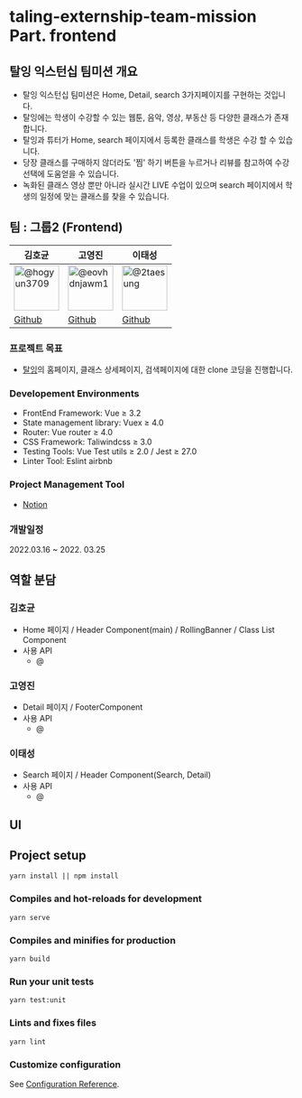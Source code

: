 # taling-externship-team-mission Part. frontend


## 탈잉 익스턴십 팀미션 개요
- 탈잉 익스턴십 팀미션은 Home, Detail, search 3가지페이지를 구현하는 것입니다. <br />
- 탈잉에는 학생이 수강할 수 있는 웹툰, 음악, 영상, 부동산 등 다양한 클래스가 존재합니다. <br />
- 탈잉과 튜터가 Home, search 페이지에서 등록한 클래스를 학생은 수강 할 수 있습니다. <br />
- 당장 클래스를 구매하지 않더라도 '찜' 하기 버튼을 누르거나 리뷰를 참고하여 수강 선택에 도움얻을 수 있습니다. <br />
- 녹화된 클래스 영상 뿐만 아니라 실시간 LIVE 수업이 있으며 search 페이지에서 학생의 일정에 맞는 클래스를 찾을 수 있습니다.

## 팀 : 그룹2 (Frontend)
 
| **김호균**                                                                                                                                                            | **고영진**                                                                                                                                                            | **이태성**                                                                                                                                                          |                                                                                                                                                         
| --------------------------------------------------------------------------------------------------------------------------------------------------------------------- | --------------------------------------------------------------------------------------------------------------------------------------------------------------------- | ------------------------------------------------------------------------------------------------------------------------------------------------------------------- |
| <img src="https://avatars.githubusercontent.com/u/16056892?v=4" alt="@hogyun3709" size="80" height="80" width="80" data-view-component="true" class="avatar circle"> | <img src="https://avatars.githubusercontent.com/u/70947883?v=4" alt="@eovhdnjawm1" size="80" height="80" width="80" data-view-component="true" class="avatar circle"> | <img src="https://avatars.githubusercontent.com/u/66891085?v=4" alt="@2taesung" size="80" height="80" width="80" data-view-component="true" class="avatar circle"> |
| [Github](https://github.com/hogyun3709)                                                                                                                              | [Github](https://github.com/eovhdnjawm1)                                                                                                                              | [Github](https://github.com/2taesung)                                                                                                                              |

### 프로젝트 목표

- [탈잉](https://taling.me/)의 홈페이지, 클래스 상세페이지, 검색페이지에 대한 clone 코딩을 진행합니다.

### Developement Environments

- FrontEnd Framework: Vue ≥ 3.2
- State management library: Vuex ≥ 4.0
- Router: Vue router ≥ 4.0
- CSS Framework: Taliwindcss ≥ 3.0
- Testing Tools: Vue Test utils ≥ 2.0 / Jest ≥ 27.0
- Linter Tool: Eslint airbnb

### Project Management Tool

- [Notion](https://www.notion.so/taesungportfolio/2-3e914bec62d54e88ba0efbf5003addde)

### 개발일정

2022.03.16 ~ 2022. 03.25

## 역할 분담

### 김호균

- Home 페이지 / Header Component(main) / RollingBanner / Class List Component 
- 사용 API
  - @

### 고영진
 - Detail 페이지 / FooterComponent
 - 사용 API
   - @

### 이태성
 - Search 페이지 / Header Component(Search, Detail)
 - 사용 API
   - @

## UI


## Project setup
```
yarn install || npm install
```

### Compiles and hot-reloads for development
```
yarn serve
```

### Compiles and minifies for production
```
yarn build
```

### Run your unit tests
```
yarn test:unit
```

### Lints and fixes files
```
yarn lint
```

### Customize configuration
See [Configuration Reference](https://cli.vuejs.org/config/).
